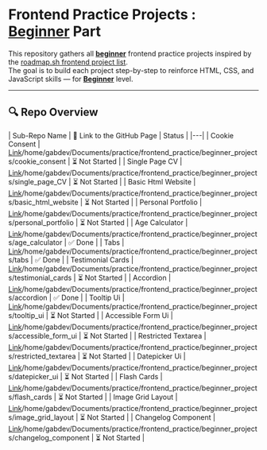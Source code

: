 # Frontend Practice Projects : **<u>Beginner</u>** Part

This repository gathers all **<u>beginner</u>** frontend practice projects inspired by the [roadmap.sh frontend project list](https://roadmap.sh/frontend/projects).  
The goal is to build each project step-by-step to reinforce HTML, CSS, and JavaScript skills — for **<u>Beginner</u>** level.

---

## 🔍 Repo Overview
<!-- START REPO OVERVIEW -->
| Sub-Repo Name | 🔗 Link to the GitHub Page | Status |
|---|
| Cookie Consent | [Link](https://kizz4.github.io/)/home/gabdev/Documents/practice/frontend_practice/beginner_projects/cookie_consent | ⏳ Not Started |
| Single Page CV | [Link](https://kizz4.github.io/)/home/gabdev/Documents/practice/frontend_practice/beginner_projects/single_page_CV | ⏳ Not Started |
| Basic Html Website | [Link](https://kizz4.github.io/)/home/gabdev/Documents/practice/frontend_practice/beginner_projects/basic_html_website | ⏳ Not Started |
| Personal Portfolio | [Link](https://kizz4.github.io/)/home/gabdev/Documents/practice/frontend_practice/beginner_projects/personal_portfolio | ⏳ Not Started |
| Age Calculator | [Link](https://kizz4.github.io/)/home/gabdev/Documents/practice/frontend_practice/beginner_projects/age_calculator | ✅ Done |
| Tabs | [Link](https://kizz4.github.io/)/home/gabdev/Documents/practice/frontend_practice/beginner_projects/tabs | ✅ Done |
| Testimonial Cards | [Link](https://kizz4.github.io/)/home/gabdev/Documents/practice/frontend_practice/beginner_projects/testimonial_cards | ⏳ Not Started |
| Accordion | [Link](https://kizz4.github.io/)/home/gabdev/Documents/practice/frontend_practice/beginner_projects/accordion | ✅ Done |
| Tooltip Ui | [Link](https://kizz4.github.io/)/home/gabdev/Documents/practice/frontend_practice/beginner_projects/tooltip_ui | ⏳ Not Started |
| Accessible Form Ui | [Link](https://kizz4.github.io/)/home/gabdev/Documents/practice/frontend_practice/beginner_projects/accessible_form_ui | ⏳ Not Started |
| Restricted Textarea | [Link](https://kizz4.github.io/)/home/gabdev/Documents/practice/frontend_practice/beginner_projects/restricted_textarea | ⏳ Not Started |
| Datepicker Ui | [Link](https://kizz4.github.io/)/home/gabdev/Documents/practice/frontend_practice/beginner_projects/datepicker_ui | ⏳ Not Started |
| Flash Cards | [Link](https://kizz4.github.io/)/home/gabdev/Documents/practice/frontend_practice/beginner_projects/flash_cards | ⏳ Not Started |
| Image Grid Layout | [Link](https://kizz4.github.io/)/home/gabdev/Documents/practice/frontend_practice/beginner_projects/image_grid_layout | ⏳ Not Started |
| Changelog Component | [Link](https://kizz4.github.io/)/home/gabdev/Documents/practice/frontend_practice/beginner_projects/changelog_component | ⏳ Not Started |

<!-- END REPO OVERVIEW -->